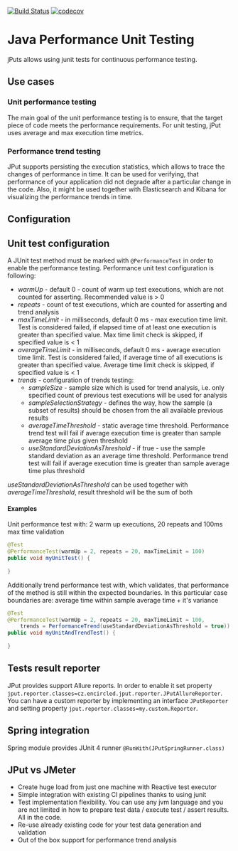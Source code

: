 [![Build Status](https://travis-ci.org/encircled/jPut.svg?branch=master)](https://travis-ci.org/encircled/jPut)
[![codecov](https://codecov.io/gh/encircled/jPut/branch/master/graph/badge.svg)](https://codecov.io/gh/encircled/jPut)

# Java Performance Unit Testing

jPuts allows using junit tests for continuous performance testing.

## Use cases

### Unit performance testing

The main goal of the unit performance testing is to ensure, that the target piece of code meets the performance requirements. 
For unit testing, jPut uses average and max execution time metrics.

### Performance trend testing

JPut supports persisting the execution statistics, which allows to trace the changes of performance in time. 
It can be used for verifying, that performance of your application did not degrade after a particular change in the code.
Also, it might be used together with Elasticsearch and Kibana for visualizing the performance trends in time.

## Configuration



## Unit test configuration

A JUnit test method must be marked with `@PerformanceTest` in order to enable the performance testing. Performance unit test configuration is following:

- *warmUp* - default 0 - count of warm up test executions, which are not counted for asserting. Recommended value is > 0
- *repeats* - count of test executions, which are counted for asserting and trend analysis
- *maxTimeLimit* - in milliseconds, default 0 ms - max execution time limit. Test is considered failed, if elapsed time of at least one execution is greater than specified value. Max time limit check is skipped, if specified value is < 1   
- *averageTimeLimit* - in milliseconds, default 0 ms - average execution time limit. Test is considered failed, if average time of all executions is greater than specified value. Average time limit check is skipped, if specified value is < 1
- *trends* - configuration of trends testing:  
    * *sampleSize* - sample size which is used for trend analysis, i.e. only specified count of previous test executions will be used for analysis
    * *sampleSelectionStrategy* - defines the way, how the sample (a subset of results) should be chosen from the all available previous results
    * *averageTimeThreshold* - static average time threshold. Performance trend test will fail if average execution time is greater than sample average time plus given threshold
    * *useStandardDeviationAsThreshold* - if true - use the sample standard deviation as an average time threshold. Performance trend test will fail if average execution time is greater than sample average time plus threshold

*useStandardDeviationAsThreshold* can be used together with *averageTimeThreshold*, result threshold will be the sum of both

#### Examples

Unit performance test with: 2 warm up executions, 20 repeats and 100ms max time validation

```java
@Test
@PerformanceTest(warmUp = 2, repeats = 20, maxTimeLimit = 100)
public void myUnitTest() {
    
}

```
Additionally trend performance test with, which validates, that performance of the method is still within the expected boundaries.
In this particular case boundaries are: average time within sample average time + it's variance 

```java
@Test
@PerformanceTest(warmUp = 2, repeats = 20, maxTimeLimit = 100, 
    trends = PerformanceTrend(useStandardDeviationAsThreshold = true))
public void myUnitAndTrendTest() {
    
}
```

## Tests result reporter

JPut provides support Allure reports. In order to enable it set property `jput.reporter.classes=cz.encircled.jput.reporter.JPutAllureReporter`.
You can have a custom reporter by implementing an interface `JPutReporter` and setting property `jput.reporter.classes=my.custom.Reporter`.

## Spring integration

Spring module provides JUnit 4 runner `@RunWith(JPutSpringRunner.class)`

## JPut vs JMeter

- Create huge load from just one machine with Reactive test executor
- Simple integration with existing CI pipelines thanks to using junit
- Test implementation flexibility. You can use any jvm language and you are not limited in how to prepare test data / execute test / assert results. All in the code.
- Re-use already existing code for your test data generation and validation
- Out of the box support for performance trend analysis
